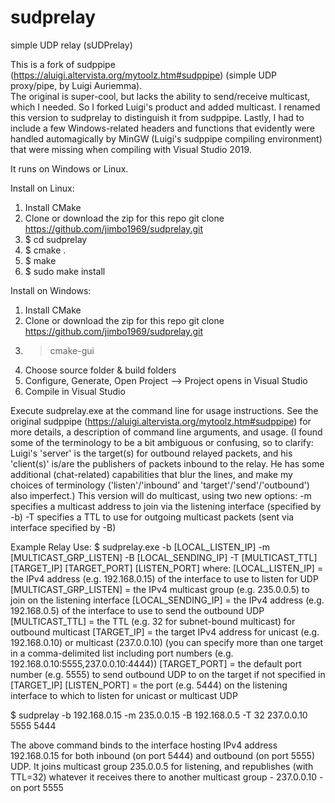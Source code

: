 # sudprelay
simple UDP relay (sUDPrelay)

This is a fork of sudppipe (https://aluigi.altervista.org/mytoolz.htm#sudppipe) (simple UDP proxy/pipe, by Luigi Auriemma).  
The original is super-cool, but lacks the ability to send/receive multicast, which I needed.  So I forked Luigi's product and added multicast.
I renamed this version to sudprelay to distinguish it from sudppipe.  Lastly, I had to include a few Windows-related headers and functions that
evidently were handled automagically by MinGW (Luigi's sudppipe compiling environment) that were missing when compiling with Visual Studio 2019.

It runs on Windows or Linux.

Install on Linux:
1) Install CMake
2) Clone or download the zip for this repo git clone https://github.com/jimbo1969/sudprelay.git
3) $ cd sudprelay
4) $ cmake .
5) $ make
6) $ sudo make install

Install on Windows:
1) Install CMake
2) Clone or download the zip for this repo git clone https://github.com/jimbo1969/sudprelay.git
3) > cmake-gui
4) Choose source folder & build folders
5) Configure, Generate, Open Project --> Project opens in Visual Studio
6) Compile in Visual Studio

Execute sudprelay.exe at the command line for usage instructions.
See the original sudppipe (https://aluigi.altervista.org/mytoolz.htm#sudppipe) for more details,
    a description of command line arguments, and usage.  (I found some of the terminology to be
    a bit ambiguous or confusing, so to clarify:  Luigi's 'server' is the target(s) for outbound
    relayed packets, and his 'client(s)' is/are the publishers of packets inbound to the relay.
    He has some additional (chat-related) capabilities that blur the lines, and make my choices
    of terminology ('listen'/'inbound' and 'target'/'send'/'outbound') also imperfect.)
This version will do multicast, using two new options:
-m specifies a multicast address to join via the listening interface (specified by -b)
-T specifies a TTL to use for outgoing multicast packets (sent via interface specified by -B)

Example Relay Use:
$ sudprelay.exe -b [LOCAL_LISTEN_IP] -m [MULTICAST_GRP_LISTEN] -B [LOCAL_SENDING_IP] -T [MULTICAST_TTL] [TARGET_IP] [TARGET_PORT] [LISTEN_PORT]
where:
[LOCAL_LISTEN_IP] = the IPv4 address (e.g. 192.168.0.15) of the interface to use to listen for UDP
[MULTICAST_GRP_LISTEN] = the IPv4 multicast group (e.g. 235.0.0.5) to join on the listening interface
[LOCAL_SENDING_IP] = the IPv4 address (e.g. 192.168.0.5) of the interface to use to send the outbound UDP
[MULTICAST_TTL] = the TTL (e.g. 32 for subnet-bound multicast) for outbound multicast
[TARGET_IP] = the target IPv4 address for unicast (e.g. 192.168.0.10) or multicast (237.0.0.10)
    (you can specify more than one target in a comma-delimited list including port numbers (e.g. 192.168.0.10:5555,237.0.0.10:4444))
[TARGET_PORT] = the default port number (e.g. 5555) to send outbound UDP to on the target if not specified in [TARGET_IP]
[LISTEN_PORT] = the port (e.g. 5444) on the listening interface to which to listen for unicast or multicast UDP

$ sudprelay -b 192.168.0.15 -m 235.0.0.15 -B 192.168.0.5 -T 32 237.0.0.10 5555 5444

The above command binds to the interface hosting IPv4 address 192.168.0.15 for both inbound (on port 5444) and outbound (on port 5555) UDP.  It joins multicast group 235.0.0.5 for listening, and republishes (with TTL=32) whatever it receives there to another multicast group - 237.0.0.10 - on port 5555
